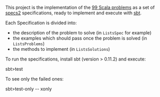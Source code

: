 This project is the implementation of the [99 Scala problems](http://aperiodic.net/phil/scala/s-99/) as a set of [specs2](http://specs2.org) specifications, ready to implement and execute with [sbt](https://github.com/harrah/xsbt/).

Each Specification is divided into:

 - the description of the problem to solve (in `ListsSpec` for example)
 - the examples which should pass once the problem is solved (in `ListsProblems`)
 - the methods to implement (in `ListsSolutions`)

To run the specifications, install sbt (version > 0.11.2) and execute:

sbt>test

To see only the failed ones:

sbt>test-only -- xonly

